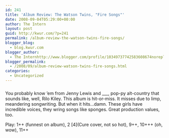 ```yaml
---
id: 241
title: 'Album Review: The Watson Twins, "Fire Songs"'
date: 2008-09-04T05:29:00+00:00
author: The Intern
layout: post
guid: http://kwur.com/?p=241
permalink: /album-review-the-watson-twins-fire-songs/
blogger_blog:
  - blog.kwur.com
blogger_author:
  - The Internhttp://www.blogger.com/profile/10349737742583608674noreply@blogger.com
blogger_permalink:
  - /2008/09/album-review-watson-twins-fire-songs.html
categories:
  - Uncategorized
---
```

<div class="pf-content">
  <p>
    <a onblur="try {parent.deselectBloggerImageGracefully();} catch(e) {}" href="http://www.kwur.com/blog/uploaded_images/08promo3-709053.jpg"><img style="margin: 0px auto 10px; display: block; text-align: center; cursor: pointer;" src="http://www.kwur.com/blog/uploaded_images/08promo3-709048.jpg" alt="" border="0" /></a>You probably know ’em from Jenny Lewis and ___, pop-py alt-country that sounds like, well, Rilo Kiley. This album is hit-or-miss. It misses due to limp, meandering songwriting. But when it hits…damn. These girls have incredible voices, they wring songs like sponges. Great production values, too.
  </p>
  
  <p>
    Play: 1++ (funnest on album), 2 [4](Cure cover, not so hot), 9++, 10+++ (oh, wow), 11++
  </p>
</div>